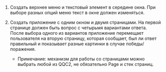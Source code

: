 1. Создать верхнее меню и текстовый элемент в середине окна. При выборе разных опций меню текст в окне должен изменяться.

2. Создать приложение с одним окном и двумя страницами. На первой странице должен быть вопрос с четырьмя вариантами ответа. После выбора одного из вариантов приложение перемещает пользователя на вторую страницу, которая сообщает, был ли ответ правильный и показывает разные картинки в случае победы/поражения.
   * Примечание: механизм для работы со страницами можно выбрать любой из QQC2, не обязательно Page и стек страниц.